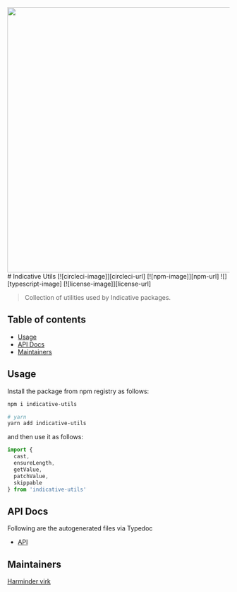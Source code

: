 <div align="center">
  <img src="https://res.cloudinary.com/adonisjs/image/upload/q_100/v1557762307/poppinss_iftxlt.jpg" width="600px">
</div>
# Indicative Utils
[![circleci-image]][circleci-url] [![npm-image]][npm-url] ![][typescript-image] [![license-image]][license-url]

> Collection of utilities used by Indicative packages.

<!-- START doctoc generated TOC please keep comment here to allow auto update -->
<!-- DON'T EDIT THIS SECTION, INSTEAD RE-RUN doctoc TO UPDATE -->
## Table of contents

- [Usage](#usage)
- [API Docs](#api-docs)
- [Maintainers](#maintainers)

<!-- END doctoc generated TOC please keep comment here to allow auto update -->

## Usage
Install the package from npm registry as follows:

```sh
npm i indicative-utils

# yarn
yarn add indicative-utils
```

and then use it as follows:

```ts
import {
  cast,
  ensureLength,
  getValue,
  patchValue,
  skippable
} from 'indicative-utils'
```

## API Docs
Following are the autogenerated files via Typedoc

* [API](docs/README.md)

## Maintainers
[Harminder virk](https://github.com/thetutlage)

[circleci-image]: https://img.shields.io/circleci/project/github/poppinss/indicative-utils/master.svg?style=for-the-badge&logo=circleci
[circleci-url]: https://circleci.com/gh/poppinss/indicative-utils "circleci"

[npm-image]: https://img.shields.io/npm/v/indicative-utils.svg?style=for-the-badge&logo=npm
[npm-url]: https://npmjs.org/package/indicative-utils "npm"

[typescript-image]: https://img.shields.io/badge/Typescript-294E80.svg?style=for-the-badge&logo=typescript

[license-url]: LICENSE.md
[license-image]: https://img.shields.io/aur/license/pac.svg?style=for-the-badge
